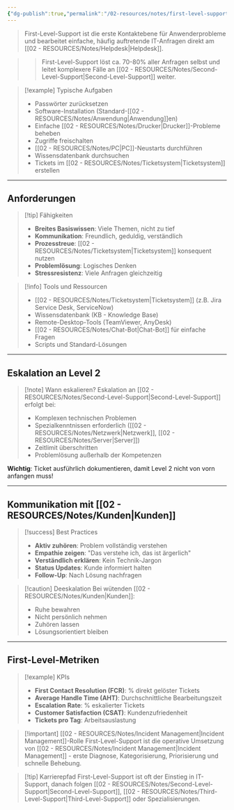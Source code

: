 ```yaml
---
{"dg-publish":true,"permalink":"/02-resources/notes/first-level-support/","tags":["informatik/support","GFN/LF06"],"noteIcon":"","updated":"2025-10-24T12:59:06.000+02:00"}
---
```



>First-Level-Support ist die erste Kontaktebene für Anwenderprobleme und bearbeitet einfache, häufig auftretende IT-Anfragen direkt am [[02 - RESOURCES/Notes/Helpdesk\|Helpdesk]].

>>First-Level-Support löst ca. 70-80% aller Anfragen selbst und leitet komplexere Fälle an [[02 - RESOURCES/Notes/Second-Level-Support\|Second-Level-Support]] weiter.

>[!example] Typische Aufgaben
>- Passwörter zurücksetzen
>- Software-Installation (Standard-[[02 - RESOURCES/Notes/Anwendung\|Anwendung]]en)
>- Einfache [[02 - RESOURCES/Notes/Drucker\|Drucker]]-Probleme beheben
>- Zugriffe freischalten
>- [[02 - RESOURCES/Notes/PC\|PC]]-Neustarts durchführen
>- Wissensdatenbank durchsuchen
>- Tickets im [[02 - RESOURCES/Notes/Ticketsystem\|Ticketsystem]] erstellen

---

## Anforderungen

>[!tip] Fähigkeiten
>- **Breites Basiswissen**: Viele Themen, nicht zu tief
>- **Kommunikation**: Freundlich, geduldig, verständlich
>- **Prozesstreue**: [[02 - RESOURCES/Notes/Ticketsystem\|Ticketsystem]] konsequent nutzen
>- **Problemlösung**: Logisches Denken
>- **Stressresistenz**: Viele Anfragen gleichzeitig

>[!info] Tools und Ressourcen
>- [[02 - RESOURCES/Notes/Ticketsystem\|Ticketsystem]] (z.B. Jira Service Desk, ServiceNow)
>- Wissensdatenbank (KB - Knowledge Base)
>- Remote-Desktop-Tools (TeamViewer, AnyDesk)
>- [[02 - RESOURCES/Notes/Chat-Bot\|Chat-Bot]] für einfache Fragen
>- Scripts und Standard-Lösungen

---

## Eskalation an Level 2

>[!note] Wann eskalieren?
>Eskalation an [[02 - RESOURCES/Notes/Second-Level-Support\|Second-Level-Support]] erfolgt bei:
>- Komplexen technischen Problemen
>- Spezialkenntnissen erforderlich ([[02 - RESOURCES/Notes/Netzwerk\|Netzwerk]], [[02 - RESOURCES/Notes/Server\|Server]])
>- Zeitlimit überschritten
>- Problemlösung außerhalb der Kompetenzen

**Wichtig**: Ticket ausführlich dokumentieren, damit Level 2 nicht von vorn anfangen muss!

---

## Kommunikation mit [[02 - RESOURCES/Notes/Kunden\|Kunden]]

>[!success] Best Practices
>- **Aktiv zuhören**: Problem vollständig verstehen
>- **Empathie zeigen**: "Das verstehe ich, das ist ärgerlich"
>- **Verständlich erklären**: Kein Technik-Jargon
>- **Status Updates**: Kunde informiert halten
>- **Follow-Up**: Nach Lösung nachfragen

>[!caution] Deeskalation
>Bei wütenden [[02 - RESOURCES/Notes/Kunden\|Kunden]]:
>- Ruhe bewahren
>- Nicht persönlich nehmen
>- Zuhören lassen
>- Lösungsorientiert bleiben

---

## First-Level-Metriken

>[!example] KPIs
>- **First Contact Resolution (FCR)**: % direkt gelöster Tickets
>- **Average Handle Time (AHT)**: Durchschnittliche Bearbeitungszeit
>- **Escalation Rate**: % eskalierter Tickets
>- **Customer Satisfaction (CSAT)**: Kundenzufriedenheit
>- **Tickets pro Tag**: Arbeitsauslastung

>[!important] [[02 - RESOURCES/Notes/Incident Management\|Incident Management]]-Rolle
>First-Level-Support ist die operative Umsetzung von [[02 - RESOURCES/Notes/Incident Management\|Incident Management]] - erste Diagnose, Kategorisierung, Priorisierung und schnelle Behebung.

>[!tip] Karrierepfad
>First-Level-Support ist oft der Einstieg in IT-Support, danach folgen [[02 - RESOURCES/Notes/Second-Level-Support\|Second-Level-Support]], [[02 - RESOURCES/Notes/Third-Level-Support\|Third-Level-Support]] oder Spezialisierungen.
